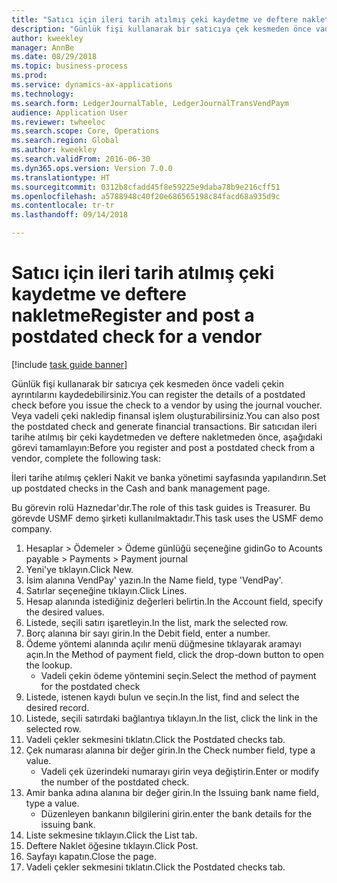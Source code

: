 ```yaml
--- 
title: "Satıcı için ileri tarih atılmış çeki kaydetme ve deftere nakletme"
description: "Günlük fişi kullanarak bir satıcıya çek kesmeden önce vadeli çekin ayrıntılarını kaydedebilirsiniz."
author: kweekley
manager: AnnBe
ms.date: 08/29/2018
ms.topic: business-process
ms.prod: 
ms.service: dynamics-ax-applications
ms.technology: 
ms.search.form: LedgerJournalTable, LedgerJournalTransVendPaym
audience: Application User
ms.reviewer: twheeloc
ms.search.scope: Core, Operations
ms.search.region: Global
ms.author: kweekley
ms.search.validFrom: 2016-06-30
ms.dyn365.ops.version: Version 7.0.0
ms.translationtype: HT
ms.sourcegitcommit: 0312b8cfadd45f8e59225e9daba78b9e216cff51
ms.openlocfilehash: a5788948c40f20e686565198c84facd68a935d9c
ms.contentlocale: tr-tr
ms.lasthandoff: 09/14/2018

---
```

# <a name="register-and-post-a-postdated-check-for-a-vendor"></a><span data-ttu-id="9a715-103">Satıcı için ileri tarih atılmış çeki kaydetme ve deftere nakletme</span><span class="sxs-lookup"><span data-stu-id="9a715-103">Register and post a postdated check for a vendor</span></span>

[!include [task guide banner](../../includes/task-guide-banner.md)]

<span data-ttu-id="9a715-104">Günlük fişi kullanarak bir satıcıya çek kesmeden önce vadeli çekin ayrıntılarını kaydedebilirsiniz.</span><span class="sxs-lookup"><span data-stu-id="9a715-104">You can register the details of a postdated check before you issue the check to a vendor by using the journal voucher.</span></span> <span data-ttu-id="9a715-105">Veya vadeli çeki nakledip finansal işlem oluşturabilirsiniz.</span><span class="sxs-lookup"><span data-stu-id="9a715-105">You can also post the postdated check and generate financial transactions.</span></span> <span data-ttu-id="9a715-106">Bir satıcıdan ileri tarihe atılmış bir çeki kaydetmeden ve deftere nakletmeden önce, aşağıdaki görevi tamamlayın:</span><span class="sxs-lookup"><span data-stu-id="9a715-106">Before you register and post a postdated check from a vendor, complete the following task:</span></span> 

<span data-ttu-id="9a715-107">İleri tarihe atılmış çekleri Nakit ve banka yönetimi sayfasında yapılandırın.</span><span class="sxs-lookup"><span data-stu-id="9a715-107">Set up postdated checks in the Cash and bank management page.</span></span> 



<span data-ttu-id="9a715-108">Bu görevin rolü Haznedar'dır.</span><span class="sxs-lookup"><span data-stu-id="9a715-108">The role of this task guides is Treasurer.</span></span> <span data-ttu-id="9a715-109">Bu görevde USMF demo şirketi kullanılmaktadır.</span><span class="sxs-lookup"><span data-stu-id="9a715-109">This task uses the USMF demo company.</span></span>

1. <span data-ttu-id="9a715-110">Hesaplar > Ödemeler > Ödeme günlüğü seçeneğine gidin</span><span class="sxs-lookup"><span data-stu-id="9a715-110">Go to Acounts payable > Payments > Payment journal</span></span>
2. <span data-ttu-id="9a715-111">Yeni'ye tıklayın.</span><span class="sxs-lookup"><span data-stu-id="9a715-111">Click New.</span></span>
3. <span data-ttu-id="9a715-112">İsim alanına VendPay' yazın.</span><span class="sxs-lookup"><span data-stu-id="9a715-112">In the Name field, type 'VendPay'.</span></span>
4. <span data-ttu-id="9a715-113">Satırlar seçeneğine tıklayın.</span><span class="sxs-lookup"><span data-stu-id="9a715-113">Click Lines.</span></span>
5. <span data-ttu-id="9a715-114">Hesap alanında istediğiniz değerleri belirtin.</span><span class="sxs-lookup"><span data-stu-id="9a715-114">In the Account field, specify the desired values.</span></span>
6. <span data-ttu-id="9a715-115">Listede, seçili satırı işaretleyin.</span><span class="sxs-lookup"><span data-stu-id="9a715-115">In the list, mark the selected row.</span></span>
7. <span data-ttu-id="9a715-116">Borç alanına bir sayı girin.</span><span class="sxs-lookup"><span data-stu-id="9a715-116">In the Debit field, enter a number.</span></span>
8. <span data-ttu-id="9a715-117">Ödeme yöntemi alanında açılır menü düğmesine tıklayarak aramayı açın.</span><span class="sxs-lookup"><span data-stu-id="9a715-117">In the Method of payment field, click the drop-down button to open the lookup.</span></span>
    * <span data-ttu-id="9a715-118">Vadeli çekin ödeme yöntemini seçin.</span><span class="sxs-lookup"><span data-stu-id="9a715-118">Select the method of payment for the postdated check</span></span>  
9. <span data-ttu-id="9a715-119">Listede, istenen kaydı bulun ve seçin.</span><span class="sxs-lookup"><span data-stu-id="9a715-119">In the list, find and select the desired record.</span></span>
10. <span data-ttu-id="9a715-120">Listede, seçili satırdaki bağlantıya tıklayın.</span><span class="sxs-lookup"><span data-stu-id="9a715-120">In the list, click the link in the selected row.</span></span>
11. <span data-ttu-id="9a715-121">Vadeli çekler sekmesini tıklatın.</span><span class="sxs-lookup"><span data-stu-id="9a715-121">Click the Postdated checks tab.</span></span>
12. <span data-ttu-id="9a715-122">Çek numarası alanına bir değer girin.</span><span class="sxs-lookup"><span data-stu-id="9a715-122">In the Check number field, type a value.</span></span>
    * <span data-ttu-id="9a715-123">Vadeli çek üzerindeki numarayı girin veya değiştirin.</span><span class="sxs-lookup"><span data-stu-id="9a715-123">Enter or modify the number of the postdated check.</span></span>  
13. <span data-ttu-id="9a715-124">Amir banka adına alanına bir değer girin.</span><span class="sxs-lookup"><span data-stu-id="9a715-124">In the Issuing bank name field, type a value.</span></span>
    * <span data-ttu-id="9a715-125">Düzenleyen bankanın bilgilerini girin.</span><span class="sxs-lookup"><span data-stu-id="9a715-125">enter the bank details for the issuing bank.</span></span>  
14. <span data-ttu-id="9a715-126">Liste sekmesine tıklayın.</span><span class="sxs-lookup"><span data-stu-id="9a715-126">Click the List tab.</span></span>
15. <span data-ttu-id="9a715-127">Deftere Naklet öğesine tıklayın.</span><span class="sxs-lookup"><span data-stu-id="9a715-127">Click Post.</span></span>
16. <span data-ttu-id="9a715-128">Sayfayı kapatın.</span><span class="sxs-lookup"><span data-stu-id="9a715-128">Close the page.</span></span>
17. <span data-ttu-id="9a715-129">Vadeli çekler sekmesini tıklatın.</span><span class="sxs-lookup"><span data-stu-id="9a715-129">Click the Postdated checks tab.</span></span>


